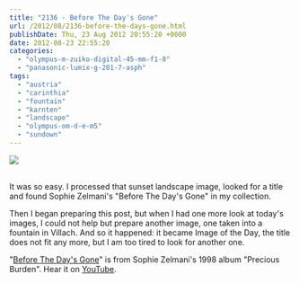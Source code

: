 ```yaml
---
title: "2136 - Before The Day's Gone"
url: /2012/08/2136-before-the-days-gone.html
publishDate: Thu, 23 Aug 2012 20:55:20 +0000
date: 2012-08-23 22:55:20
categories: 
  - "olympus-m-zuiko-digital-45-mm-f1-8"
  - "panasonic-lumix-g-201-7-asph"
tags: 
  - "austria"
  - "carinthia"
  - "fountain"
  - "karnten"
  - "landscape"
  - "olympus-om-d-e-m5"
  - "sundown"
---
```

<div class="container">
<div class="center"><a target="_blank" href="https://d25zfm9zpd7gm5.cloudfront.net/1200x1200/2012/20120823_154214_lr.jpg"><img src="https://d25zfm9zpd7gm5.cloudfront.net/0600x0600/2012/20120823_154214_lr.jpg" /></a></div>
</div>
<br />

It was so easy. I processed that sunset landscape image, looked for a title and found Sophie Zelmani's "Before The Day's Gone" in my collection.

<a target="_blank" href="https://d25zfm9zpd7gm5.cloudfront.net/1200x1200/2012/20120823_192802_lr_plain.jpg"><img style="margin: 0pt 10px 0pt 0px; float: left;" src="https://d25zfm9zpd7gm5.cloudfront.net/0150x0150/2012/20120823_192802_lr_plain.jpg" alt="" border="0" /></a> Then I began preparing this post, but when I had one more look at today's images, I could not help but prepare another image, one taken into a fountain in Villach. And so it happened: it became Image of the Day, the title does not fit any more, but I am too tired to look for another one.

 "<a href="http://www.lyricsmode.com/lyrics/s/sophie_zelmani/before_the_days_gone.html" target="_blank">Before The Day's Gone</a>" is from Sophie Zelmani's 1998 album "Precious Burden". Hear it on <a href="http://www.youtube.com/watch?v=jwVPhuz2PR4" target="_blank">YouTube</a>.
